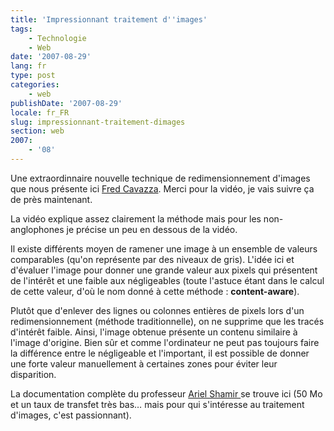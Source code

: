 ```yaml
---
title: 'Impressionnant traitement d''images'
tags:
    - Technologie
    - Web
date: '2007-08-29'
lang: fr
type: post
categories:
    - web
publishDate: '2007-08-29'
locale: fr_FR
slug: impressionnant-traitement-dimages
section: web
2007:
    - '08'
---
```


Une extraordinnaire nouvelle technique de redimensionnement d'images que nous présente ici [Fred Cavazza](http://www.fredcavazza.net/2007/08/27/des-algorithmes-de-retouche-dimage-toujours-plus-performants/). Merci pour la vidéo, je vais suivre ça de près maintenant.

La vidéo explique assez clairement la méthode mais pour les non-anglophones je précise un peu en dessous de la vidéo.

Il existe différents moyen de ramener une image à un ensemble de valeurs comparables (qu'on représente par des niveaux de gris). L'idée ici et d'évaluer l'image pour donner une grande valeur aux pixels qui présentent de l'intérêt et une faible aux négligeables (toute l'astuce étant dans le calcul de cette valeur, d'où le nom donné à cette méthode&nbsp;: **content-aware**).

Plutôt que d'enlever des lignes ou colonnes entières de pixels lors d'un redimensionnement (méthode traditionnelle), on ne supprime que les tracés d'intérêt faible. Ainsi, l'image obtenue présente un contenu similaire à l'image d'origine. Bien sûr et comme l'ordinateur ne peut pas toujours faire la différence entre le négligeable et l'important, il est possible de donner une forte valeur manuellement à certaines zones pour éviter leur disparition.

La documentation complète du professeur [Ariel Shamir ](http://www.faculty.idc.ac.il/arik/)se trouve ici (50 Mo et un taux de transfet très bas… mais pour qui s'intéresse au traitement d'images, c'est passionnant).